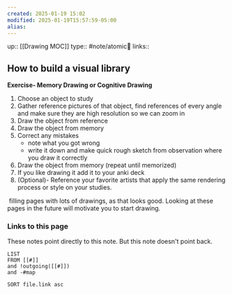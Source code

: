 ```yaml
---
created: 2025-01-19 15:02
modified: 2025-01-19T15:57:59-05:00
alias: 
---
```

up::  [[Drawing MOC]]
type:: #note/atomic🌳 
links:: 
## How to build a visual library

**Exercise- Memory Drawing or Cognitive Drawing**
1. Choose an object to study
2. Gather reference pictures of that object, find references of every angle and make sure they are high resolution so we can zoom in
3. Draw the object from reference
4. Draw the object from memory
5. Correct any mistakes
	- note what you got wrong
	- write it down and make quick rough sketch from observation where you draw it correctly
2. Draw the object from memory (repeat until memorized)
3. If you like drawing it add it to your anki deck
4. (Optional)- Reference your favorite artists that apply the same rendering process or style on your studies. 

 filling pages with lots of drawings, as that looks good. Looking at these pages in the future will motivate you to start drawing.

### Links to this page
These notes point directly to this note. But this note doesn't point back.
```dataview
LIST
FROM [[#]]
and !outgoing([[#]])
and -#map

SORT file.link asc
```




